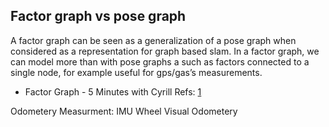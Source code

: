 ## Factor graph vs pose graph
A factor graph can be seen as a generalization of a pose graph when considered as a representation for graph based slam. In a factor graph, we can model more than with pose graphs a such as factors connected to a single node, for example useful for gps/gas’s measurements.


- Factor Graph - 5 Minutes with Cyrill
Refs: [1](https://www.youtube.com/watch?v=uuiaqGLFYa4&t=145s)


Odometery Measurment:
IMU
Wheel 
Visual Odometery



